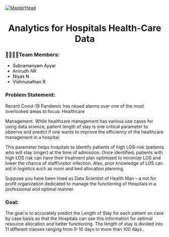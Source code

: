 [![MasterHead](https://www.healthcareitnews.com/sites/hitn/files/TEKsystems-Blog-Image-1200x672.jpg)]()
<h1 align="center">Analytics for Hospitals Health-Care Data</h1>
<h3 align="left">👨‍👩‍👧‍👦Team Members:</h3>
<ul>
<li><a href="https://github.com/SubramanyamAyyar"style="text-decoration: none;color:#000">Subramanyam Ayyar</a></li>
<li><a href="https://github.com/AnirudhMoopan"style="text-decoration: none;color:">Anirudh NK</a></li>
<li><a href="https://github.com/Niyas891"style="text-decoration: none;color:#000">Niyas N</a></li>
<li><a href="https://github.com/VishnunathanR"style="text-decoration: none;color:#000">Vishnunathan R</a></li>
</ul>
<h3 align="left">Problem Statement:</h3>
<p align="left">
<p>Recent Covid-19 Pandemic has raised alarms over one of the most overlooked areas to focus: Healthcare


Management. While healthcare management has various use cases for using data science, patient length of stay is one critical parameter to observe and predict if one wants to improve the efficiency of the healthcare management in a hospital.


This parameter helps hospitals to identify patients of high LOS-risk (patients who will stay longer) at the time of admission. Once identified, patients with high LOS risk can have their treatment plan optimized to minimize LOS and lower the chance of staff/visitor infection. Also, prior knowledge of LOS can aid in logistics such as room and bed allocation planning.


Suppose you have been hired as Data Scientist of Health Man – a not for profit organization dedicated to manage the functioning of Hospitals in a professional and optimal manner.</p>


<h3 align="left">Goal:</h3>
<p align="left">

<p>The goal is to accurately predict the Length of Stay for each patient on case by case basis so that the Hospitals can use this information for optimal resource allocation and better functioning. The length of stay is divided into 11 different classes ranging from 0-10 days to more than 100 days..</p>
